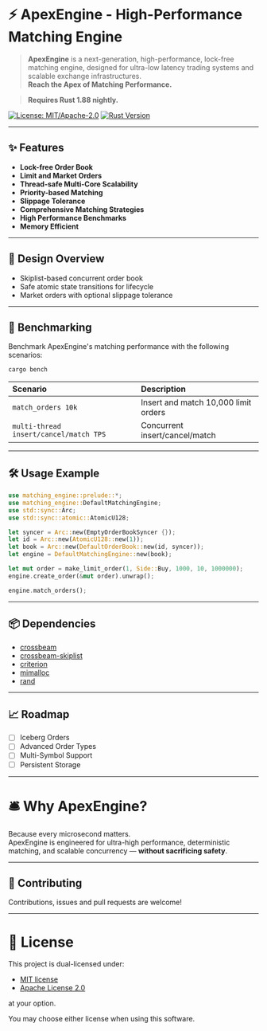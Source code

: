 # ⚡ ApexEngine - High-Performance Matching Engine

> **ApexEngine** is a next-generation, high-performance, lock-free matching engine, designed for ultra-low latency trading systems and scalable exchange infrastructures.  
> **Reach the Apex of Matching Performance.**

> **Requires Rust 1.88 nightly.**

[![License: MIT/Apache-2.0](https://img.shields.io/badge/license-MIT%20%2F%20Apache--2.0-blue)](#-license)
[![Rust Version](https://img.shields.io/badge/rust-1.88%20nightly-orange)](https://www.rust-lang.org/)

---

## ✨ Features

- **Lock-free Order Book**
- **Limit and Market Orders**
- **Thread-safe Multi-Core Scalability**
- **Priority-based Matching**
- **Slippage Tolerance**
- **Comprehensive Matching Strategies**
- **High Performance Benchmarks**
- **Memory Efficient**

---

## 📖 Design Overview

- Skiplist-based concurrent order book
- Safe atomic state transitions for lifecycle
- Market orders with optional slippage tolerance

---

## 🚀 Benchmarking

Benchmark ApexEngine's matching performance with the following scenarios:

```bash
cargo bench
```

| Scenario                               | Description                          |
|:---------------------------------------|:-------------------------------------|
| `match_orders 10k`                     | Insert and match 10,000 limit orders |
| `multi-thread insert/cancel/match TPS` | Concurrent insert/cancel/match       |

---

## 🛠 Usage Example

```rust
use matching_engine::prelude::*;
use matching_engine::DefaultMatchingEngine;
use std::sync::Arc;
use std::sync::atomic::AtomicU128;

let syncer = Arc::new(EmptyOrderBookSyncer {});
let id = Arc::new(AtomicU128::new(1));
let book = Arc::new(DefaultOrderBook::new(id, syncer));
let engine = DefaultMatchingEngine::new(book);

let mut order = make_limit_order(1, Side::Buy, 1000, 10, 1000000);
engine.create_order(&mut order).unwrap();

engine.match_orders();
```

---

## 📦 Dependencies

- [crossbeam](https://docs.rs/crossbeam/)
- [crossbeam-skiplist](https://docs.rs/crossbeam-skiplist/)
- [criterion](https://docs.rs/criterion/)
- [mimalloc](https://docs.rs/mimalloc/)
- [rand](https://docs.rs/rand/)

---

## 📈 Roadmap

- [ ] Iceberg Orders
- [ ] Advanced Order Types
- [ ] Multi-Symbol Support
- [ ] Persistent Storage

---

# 🛎️ Why ApexEngine?

Because every microsecond matters.  
ApexEngine is engineered for ultra-high performance, deterministic matching, and scalable concurrency — **without sacrificing safety**.

---

## 🤝 Contributing

Contributions, issues and pull requests are welcome!

---

# 📜 License

This project is dual-licensed under:

- [MIT license](./LICENSE-MIT)
- [Apache License 2.0](./LICENSE-APACHE)

at your option.

You may choose either license when using this software.